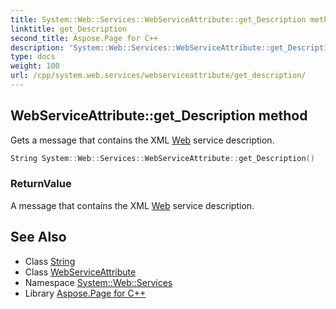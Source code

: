 ```yaml
---
title: System::Web::Services::WebServiceAttribute::get_Description method
linktitle: get_Description
second_title: Aspose.Page for C++
description: 'System::Web::Services::WebServiceAttribute::get_Description method. Gets a message that contains the XML Web service description in C++.'
type: docs
weight: 100
url: /cpp/system.web.services/webserviceattribute/get_description/
---
```

## WebServiceAttribute::get_Description method


Gets a message that contains the XML [Web](../../../system.web/) service description.

```cpp
String System::Web::Services::WebServiceAttribute::get_Description()
```


### ReturnValue

A message that contains the XML [Web](../../../system.web/) service description.

## See Also

* Class [String](../../../system/string/)
* Class [WebServiceAttribute](../)
* Namespace [System::Web::Services](../../)
* Library [Aspose.Page for C++](../../../)
